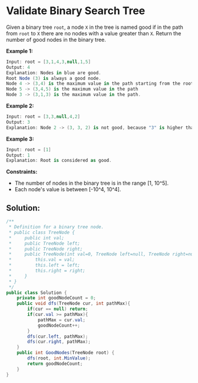 # Validate Binary Search Tree
Given a binary tree `root`, a node `X` in the tree is named good if in the path from `root` to `X` there are no nodes with a value greater than `X`.
Return the number of good nodes in the binary tree.

**Example 1:**


```csharp
Input: root = [3,1,4,3,null,1,5]
Output: 4
Explanation: Nodes in blue are good.
Root Node (3) is always a good node.
Node 4 -> (3,4) is the maximum value in the path starting from the root.
Node 5 -> (3,4,5) is the maximum value in the path
Node 3 -> (3,1,3) is the maximum value in the path.
```
**Example 2:**
```csharp
Input: root = [3,3,null,4,2]
Output: 3
Explanation: Node 2 -> (3, 3, 2) is not good, because "3" is higher than it.
```
**Example 3:**
```csharp
Input: root = [1]
Output: 1
Explanation: Root is considered as good.
 ```

**Constraints:**

- The number of nodes in the binary tree is in the range [1, 10^5].
- Each node's value is between [-10^4, 10^4].

## Solution:
```csharp
/**
 * Definition for a binary tree node.
 * public class TreeNode {
 *     public int val;
 *     public TreeNode left;
 *     public TreeNode right;
 *     public TreeNode(int val=0, TreeNode left=null, TreeNode right=null) {
 *         this.val = val;
 *         this.left = left;
 *         this.right = right;
 *     }
 * }
 */
public class Solution {
    private int goodNodeCount = 0;
    public void dfs(TreeNode cur, int pathMax){
        if(cur == null) return;
        if(cur.val >= pathMax){
            pathMax = cur.val;
            goodNodeCount++;
        }
        dfs(cur.left, pathMax);
        dfs(cur.right, pathMax);
    }
    public int GoodNodes(TreeNode root) {
        dfs(root, int.MinValue);
        return goodNodeCount;
    }
}
```
